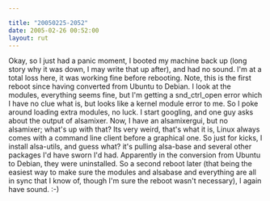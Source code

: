 ```yaml
---

title: "20050225-2052"
date: 2005-02-26 00:52:00
layout: rut
---
```


Okay, so I just had a panic moment, I booted my machine back up (long
story why it was down, I may write that up after), and had no sound.
I'm at a total loss here, it was working fine before rebooting.
Note, this is the first reboot since having converted from Ubuntu
to Debian.  I look at the modules, everything seems fine, but I'm
getting a snd_ctrl_open error which I have no clue what is, but
looks like a kernel module error to me.  So I poke around loading
extra modules, no luck.  I start googling, and one guy asks about the
output of alsamixer.  Now, I have an alsamixergui, but no alsamixer;
what's up with that?  Its very weird, that's what it is, Linux always
comes with a command line client before a graphical one.  So just for
kicks, I install alsa-utils, and guess what? it's pulling alsa-base
and several other packages I'd have sworn I'd had.  Apparently in
the conversion from Ubuntu to Debian, they were uninstalled.  So a
second reboot later (that being the easiest way to make sure the
modules and alsabase and everything are all in sync that I know of,
though I'm sure the reboot wasn't necessary), I again have sound. :-)


